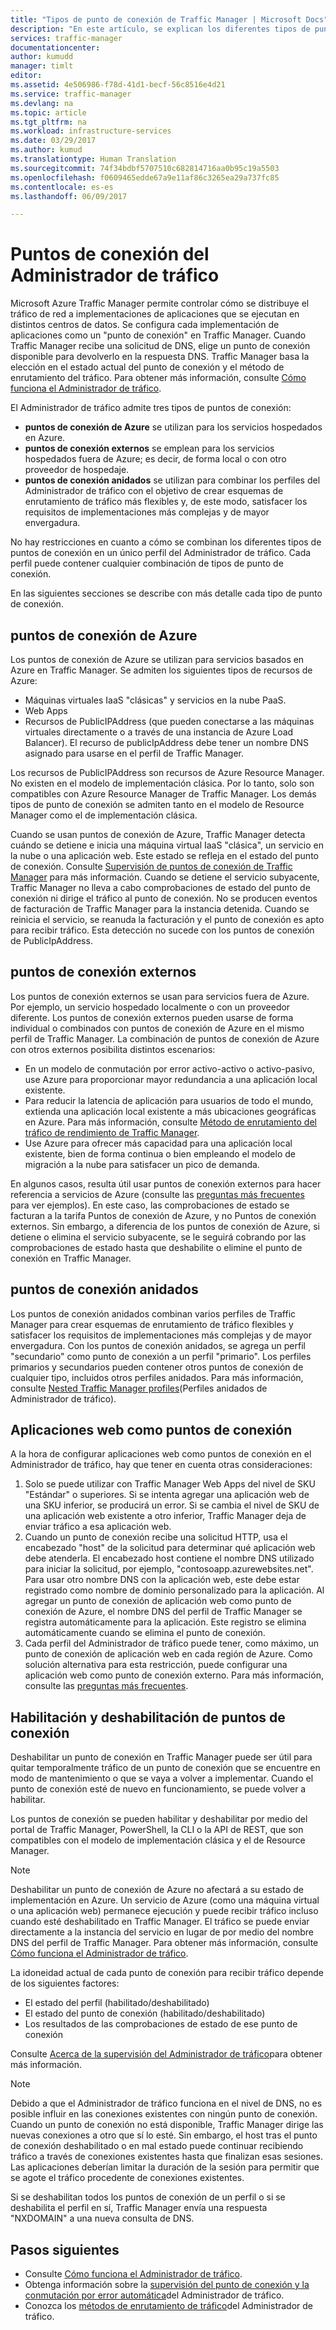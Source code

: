 ```yaml
---
title: "Tipos de punto de conexión de Traffic Manager | Microsoft Docs"
description: "En este artículo, se explican los diferentes tipos de puntos de conexión que pueden utilizarse con el Administrador de tráfico de Azure."
services: traffic-manager
documentationcenter: 
author: kumudd
manager: timlt
editor: 
ms.assetid: 4e506986-f78d-41d1-becf-56c8516e4d21
ms.service: traffic-manager
ms.devlang: na
ms.topic: article
ms.tgt_pltfrm: na
ms.workload: infrastructure-services
ms.date: 03/29/2017
ms.author: kumud
ms.translationtype: Human Translation
ms.sourcegitcommit: 74f34bdbf5707510c682814716aa0b95c19a5503
ms.openlocfilehash: f0609465edde67a9e11af86c3265ea29a737fc85
ms.contentlocale: es-es
ms.lasthandoff: 06/09/2017

---
```


# <a name="traffic-manager-endpoints"></a>Puntos de conexión del Administrador de tráfico
Microsoft Azure Traffic Manager permite controlar cómo se distribuye el tráfico de red a implementaciones de aplicaciones que se ejecutan en distintos centros de datos. Se configura cada implementación de aplicaciones como un "punto de conexión" en Traffic Manager. Cuando Traffic Manager recibe una solicitud de DNS, elige un punto de conexión disponible para devolverlo en la respuesta DNS. Traffic Manager basa la elección en el estado actual del punto de conexión y el método de enrutamiento del tráfico. Para obtener más información, consulte [Cómo funciona el Administrador de tráfico](traffic-manager-how-traffic-manager-works.md).

El Administrador de tráfico admite tres tipos de puntos de conexión:
* **puntos de conexión de Azure** se utilizan para los servicios hospedados en Azure.
* **puntos de conexión externos** se emplean para los servicios hospedados fuera de Azure; es decir, de forma local o con otro proveedor de hospedaje.
* **puntos de conexión anidados** se utilizan para combinar los perfiles del Administrador de tráfico con el objetivo de crear esquemas de enrutamiento de tráfico más flexibles y, de este modo, satisfacer los requisitos de implementaciones más complejas y de mayor envergadura.

No hay restricciones en cuanto a cómo se combinan los diferentes tipos de puntos de conexión en un único perfil del Administrador de tráfico. Cada perfil puede contener cualquier combinación de tipos de punto de conexión.

En las siguientes secciones se describe con más detalle cada tipo de punto de conexión.

## <a name="azure-endpoints"></a>puntos de conexión de Azure

Los puntos de conexión de Azure se utilizan para servicios basados en Azure en Traffic Manager. Se admiten los siguientes tipos de recursos de Azure:

* Máquinas virtuales IaaS "clásicas" y servicios en la nube PaaS.
* Web Apps
* Recursos de PublicIPAddress (que pueden conectarse a las máquinas virtuales directamente o a través de una instancia de Azure Load Balancer). El recurso de publicIpAddress debe tener un nombre DNS asignado para usarse en el perfil de Traffic Manager.

Los recursos de PublicIPAddress son recursos de Azure Resource Manager. No existen en el modelo de implementación clásica. Por lo tanto, solo son compatibles con Azure Resource Manager de Traffic Manager. Los demás tipos de punto de conexión se admiten tanto en el modelo de Resource Manager como el de implementación clásica.

Cuando se usan puntos de conexión de Azure, Traffic Manager detecta cuándo se detiene e inicia una máquina virtual IaaS "clásica", un servicio en la nube o una aplicación web. Este estado se refleja en el estado del punto de conexión. Consulte [Supervisión de puntos de conexión de Traffic Manager](traffic-manager-monitoring.md#endpoint-and-profile-status) para más información. Cuando se detiene el servicio subyacente, Traffic Manager no lleva a cabo comprobaciones de estado del punto de conexión ni dirige el tráfico al punto de conexión. No se producen eventos de facturación de Traffic Manager para la instancia detenida. Cuando se reinicia el servicio, se reanuda la facturación y el punto de conexión es apto para recibir tráfico. Esta detección no sucede con los puntos de conexión de PublicIpAddress.

## <a name="external-endpoints"></a>puntos de conexión externos

Los puntos de conexión externos se usan para servicios fuera de Azure. Por ejemplo, un servicio hospedado localmente o con un proveedor diferente. Los puntos de conexión externos pueden usarse de forma individual o combinados con puntos de conexión de Azure en el mismo perfil de Traffic Manager. La combinación de puntos de conexión de Azure con otros externos posibilita distintos escenarios:

* En un modelo de conmutación por error activo-activo o activo-pasivo, use Azure para proporcionar mayor redundancia a una aplicación local existente.
* Para reducir la latencia de aplicación para usuarios de todo el mundo, extienda una aplicación local existente a más ubicaciones geográficas en Azure. Para más información, consulte [Método de enrutamiento del tráfico de rendimiento de Traffic Manager](traffic-manager-routing-methods.md#a-name--performanceaperformance-traffic-routing-method).
* Use Azure para ofrecer más capacidad para una aplicación local existente, bien de forma continua o bien empleando el modelo de migración a la nube para satisfacer un pico de demanda.

En algunos casos, resulta útil usar puntos de conexión externos para hacer referencia a servicios de Azure (consulte las [preguntas más frecuentes](traffic-manager-faqs.md#traffic-manager-endpoints) para ver ejemplos). En este caso, las comprobaciones de estado se facturan a la tarifa Puntos de conexión de Azure, y no Puntos de conexión externos. Sin embargo, a diferencia de los puntos de conexión de Azure, si detiene o elimina el servicio subyacente, se le seguirá cobrando por las comprobaciones de estado hasta que deshabilite o elimine el punto de conexión en Traffic Manager.

## <a name="nested-endpoints"></a>puntos de conexión anidados

Los puntos de conexión anidados combinan varios perfiles de Traffic Manager para crear esquemas de enrutamiento de tráfico flexibles y satisfacer los requisitos de implementaciones más complejas y de mayor envergadura. Con los puntos de conexión anidados, se agrega un perfil "secundario" como punto de conexión a un perfil "primario". Los perfiles primarios y secundarios pueden contener otros puntos de conexión de cualquier tipo, incluidos otros perfiles anidados. Para más información, consulte [Nested Traffic Manager profiles](traffic-manager-nested-profiles.md)(Perfiles anidados de Administrador de tráfico).

## <a name="web-apps-as-endpoints"></a>Aplicaciones web como puntos de conexión

A la hora de configurar aplicaciones web como puntos de conexión en el Administrador de tráfico, hay que tener en cuenta otras consideraciones:

1. Solo se puede utilizar con Traffic Manager Web Apps del nivel de SKU "Estándar" o superiores. Si se intenta agregar una aplicación web de una SKU inferior, se producirá un error. Si se cambia el nivel de SKU de una aplicación web existente a otro inferior, Traffic Manager deja de enviar tráfico a esa aplicación web.
2. Cuando un punto de conexión recibe una solicitud HTTP, usa el encabezado "host" de la solicitud para determinar qué aplicación web debe atenderla. El encabezado host contiene el nombre DNS utilizado para iniciar la solicitud, por ejemplo, "contosoapp.azurewebsites.net". Para usar otro nombre DNS con la aplicación web, este debe estar registrado como nombre de dominio personalizado para la aplicación. Al agregar un punto de conexión de aplicación web como punto de conexión de Azure, el nombre DNS del perfil de Traffic Manager se registra automáticamente para la aplicación. Este registro se elimina automáticamente cuando se elimina el punto de conexión.
3. Cada perfil del Administrador de tráfico puede tener, como máximo, un punto de conexión de aplicación web en cada región de Azure. Como solución alternativa para esta restricción, puede configurar una aplicación web como punto de conexión externo. Para más información, consulte las [preguntas más frecuentes](traffic-manager-faqs.md#traffic-manager-endpoints).

## <a name="enabling-and-disabling-endpoints"></a>Habilitación y deshabilitación de puntos de conexión

Deshabilitar un punto de conexión en Traffic Manager puede ser útil para quitar temporalmente tráfico de un punto de conexión que se encuentre en modo de mantenimiento o que se vaya a volver a implementar. Cuando el punto de conexión esté de nuevo en funcionamiento, se puede volver a habilitar.

Los puntos de conexión se pueden habilitar y deshabilitar por medio del portal de Traffic Manager, PowerShell, la CLI o la API de REST, que son compatibles con el modelo de implementación clásica y el de Resource Manager.

> [!NOTE]
> Deshabilitar un punto de conexión de Azure no afectará a su estado de implementación en Azure. Un servicio de Azure (como una máquina virtual o una aplicación web) permanece ejecución y puede recibir tráfico incluso cuando esté deshabilitado en Traffic Manager. El tráfico se puede enviar directamente a la instancia del servicio en lugar de por medio del nombre DNS del perfil de Traffic Manager. Para obtener más información, consulte [Cómo funciona el Administrador de tráfico](traffic-manager-how-traffic-manager-works.md).

La idoneidad actual de cada punto de conexión para recibir tráfico depende de los siguientes factores:

* El estado del perfil (habilitado/deshabilitado)
* El estado del punto de conexión (habilitado/deshabilitado)
* Los resultados de las comprobaciones de estado de ese punto de conexión

Consulte [Acerca de la supervisión del Administrador de tráfico](traffic-manager-monitoring.md#endpoint-and-profile-status)para obtener más información.

> [!NOTE]
> Debido a que el Administrador de tráfico funciona en el nivel de DNS, no es posible influir en las conexiones existentes con ningún punto de conexión. Cuando un punto de conexión no está disponible, Traffic Manager dirige las nuevas conexiones a otro que sí lo esté. Sin embargo, el host tras el punto de conexión deshabilitado o en mal estado puede continuar recibiendo tráfico a través de conexiones existentes hasta que finalizan esas sesiones. Las aplicaciones deberían limitar la duración de la sesión para permitir que se agote el tráfico procedente de conexiones existentes.

Si se deshabilitan todos los puntos de conexión de un perfil o si se deshabilita el perfil en sí, Traffic Manager envía una respuesta "NXDOMAIN" a una nueva consulta de DNS.


## <a name="next-steps"></a>Pasos siguientes

* Consulte [Cómo funciona el Administrador de tráfico](traffic-manager-how-traffic-manager-works.md).
* Obtenga información sobre la [supervisión del punto de conexión y la conmutación por error automática](traffic-manager-monitoring.md)del Administrador de tráfico.
* Conozca los [métodos de enrutamiento de tráfico](traffic-manager-routing-methods.md)del Administrador de tráfico.

